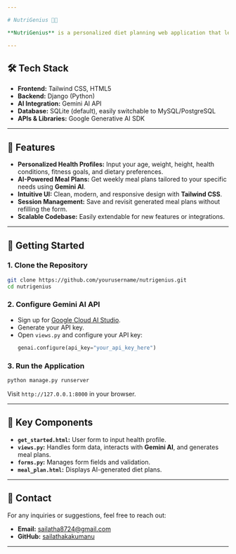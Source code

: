 ```yaml
---

# NutriGenius 🍏🤖

**NutriGenius** is a personalized diet planning web application that leverages **Generative AI** to create customized meal plans tailored to your health conditions, fitness goals, and dietary preferences. Built using **Django**, **Tailwind CSS**, and **Gemini AI**, NutriGenius delivers balanced, nutritious, and goal-oriented diet recommendations in a user-friendly interface.

---
```


## 🛠 Tech Stack

- **Frontend:** Tailwind CSS, HTML5  
- **Backend:** Django (Python)  
- **AI Integration:** Gemini AI API  
- **Database:** SQLite (default), easily switchable to MySQL/PostgreSQL  
- **APIs & Libraries:** Google Generative AI SDK  

---

## 🚀 Features

- **Personalized Health Profiles:** Input your age, weight, height, health conditions, fitness goals, and dietary preferences.
- **AI-Powered Meal Plans:** Get weekly meal plans tailored to your specific needs using **Gemini AI**.
- **Intuitive UI:** Clean, modern, and responsive design with **Tailwind CSS**.
- **Session Management:** Save and revisit generated meal plans without refilling the form.
- **Scalable Codebase:** Easily extendable for new features or integrations.

---

## 📝 Getting Started

### 1. **Clone the Repository**
```bash
git clone https://github.com/yourusername/nutrigenius.git
cd nutrigenius
```

### 2. **Configure Gemini AI API**
- Sign up for [Google Cloud AI Studio](https://aistudio.google.com/).
- Generate your API key.
- Open `views.py` and configure your API key:
  ```python
  genai.configure(api_key="your_api_key_here")
  ```

### 3. **Run the Application**
```bash
python manage.py runserver
```
Visit `http://127.0.0.1:8000` in your browser.

---

## 🔑 Key Components

- **`get_started.html`:** User form to input health profile.
- **`views.py`:** Handles form data, interacts with **Gemini AI**, and generates meal plans.
- **`forms.py`:** Manages form fields and validation.
- **`meal_plan.html`:** Displays AI-generated diet plans.

---


## 📧 Contact

For any inquiries or suggestions, feel free to reach out:

- **Email:** sailatha8724@gmail.com
- **GitHub:** [sailathakakumanu](https://github.com/sailathakakumanu)

---
